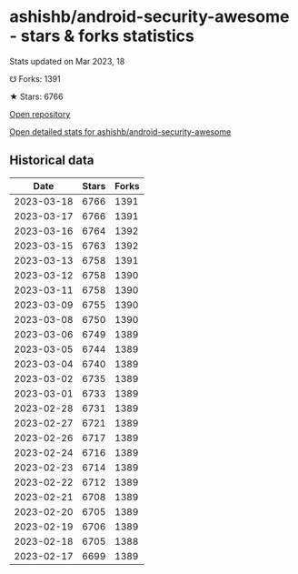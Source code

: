 # ashishb/android-security-awesome - stars & forks statistics

Stats updated on Mar 2023, 18

☋ Forks: 1391

★ Stars: 6766

[Open repository](https://github.com/ashishb/android-security-awesome)

[Open detailed stats for ashishb/android-security-awesome](https://reviewgithub.com/rep/ashishb/android-security-awesome)

## Historical data
| Date | Stars | Forks |
|------|-------|-------|
| 2023-03-18 | 6766 | 1391 | 
| 2023-03-17 | 6766 | 1391 | 
| 2023-03-16 | 6764 | 1392 | 
| 2023-03-15 | 6763 | 1392 | 
| 2023-03-13 | 6758 | 1391 | 
| 2023-03-12 | 6758 | 1390 | 
| 2023-03-11 | 6758 | 1390 | 
| 2023-03-09 | 6755 | 1390 | 
| 2023-03-08 | 6750 | 1390 | 
| 2023-03-06 | 6749 | 1389 | 
| 2023-03-05 | 6744 | 1389 | 
| 2023-03-04 | 6740 | 1389 | 
| 2023-03-02 | 6735 | 1389 | 
| 2023-03-01 | 6733 | 1389 | 
| 2023-02-28 | 6731 | 1389 | 
| 2023-02-27 | 6721 | 1389 | 
| 2023-02-26 | 6717 | 1389 | 
| 2023-02-24 | 6716 | 1389 | 
| 2023-02-23 | 6714 | 1389 | 
| 2023-02-22 | 6712 | 1389 | 
| 2023-02-21 | 6708 | 1389 | 
| 2023-02-20 | 6705 | 1389 | 
| 2023-02-19 | 6706 | 1389 | 
| 2023-02-18 | 6705 | 1388 | 
| 2023-02-17 | 6699 | 1389 | 

